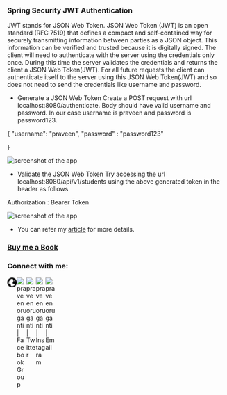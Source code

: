 ### Spring Security JWT Authentication

JWT stands for JSON Web Token. JSON Web Token (JWT) is an open standard (RFC 7519) that defines a compact 
and self-contained way for securely transmitting information between parties as a JSON object. 
This information can be verified and trusted because it is digitally signed. The client will need to 
authenticate with the server using the credentials only once. During this time the server validates 
the credentials and returns the client a JSON Web Token(JWT). For all future requests the client 
can authenticate itself to the server using this JSON Web Token(JWT) and so does not need to send 
the credentials like username and password.


- Generate a JSON Web Token 
Create a POST request with url localhost:8080/authenticate. Body should have valid username and password. 
In our case username is praveen and password is password123.

{
  "username": "praveen",
  "password" : "password123"

}

![screenshot of the app](https://raw.githubusercontent.com/praveenoruganti/praveenoruganti-springboot/master/0_Projects/praveenoruganti-springboot-security/6_Jwt_Authentication/src/main/resources/images/jwt1.PNG "Authenticate")

- Validate the JSON Web Token
Try accessing the url localhost:8080/api/v1/students using the above generated token in the header as follows

Authorization : Bearer Token

![screenshot of the app](https://raw.githubusercontent.com/praveenoruganti/praveenoruganti-springboot/master/0_Projects/praveenoruganti-springboot-security/6_Jwt_Authentication/src/main/resources/images/jwt2.PNG "Authenticate")

- You can refer my [article](https://praveenorugantitech.blogspot.com/2019/05/spring-security-jwt-authentication.html) for more details. 

### [Buy me a Book](https://www.buymeacoffee.com/praveenoruganti)

### Connect with me:

[<img align="left" alt="praveenorugantitech.blogspot.com" width="22px" src="https://raw.githubusercontent.com/iconic/open-iconic/master/svg/globe.svg" />][website]
[<img align="left" alt="praveenoruganti | Facebook Group" width="22px" src="https://cdn.jsdelivr.net/npm/simple-icons@v3/icons/facebook.svg" />][facebookgroup]
[<img align="left" alt="praveenoruganti | Twitter" width="22px" src="https://cdn.jsdelivr.net/npm/simple-icons@v3/icons/twitter.svg" />][twitter]
[<img align="left" alt="praveenoruganti | Instagram" width="22px" src="https://cdn.jsdelivr.net/npm/simple-icons@v3/icons/instagram.svg" />][instagram]
[<img align="left" alt="praveenoruganti | Email" width="22px" src="https://cdn.jsdelivr.net/npm/simple-icons@v3/icons/gmail.svg" />][email]

<br/>

[website]: https://praveenorugantitech.blogspot.com
[twitter]: https://mobile.twitter.com/praveenoruganti
[facebookgroup]: https://www.facebook.com/groups/praveenorugantitech
[instagram]: https://instagram.com/praveenorugantitech
[email]: mailto:praveenorugantitech@gmail.com
